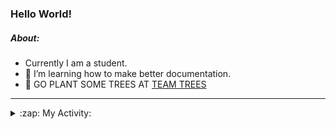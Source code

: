 ### Hello World!

##### About:
- Currently I am a student.
- 🌱 I’m learning how to make better documentation.
- 🌱 GO PLANT SOME TREES AT [TEAM TREES](https://teamtrees.org/)

---
<details>
  <summary>:zap: My Activity:</summary>
  
<!--START_SECTION:waka-->
![Code Time](http://img.shields.io/badge/Code%20Time-1%2C129%20hrs%2048%20mins-blue)

**I'm a Night 🦉** 

```text
🌞 Morning                1176 commits        ██░░░░░░░░░░░░░░░░░░░░░░░   08.47 % 
🌆 Daytime                5127 commits        █████████░░░░░░░░░░░░░░░░   36.92 % 
🌃 Evening                3971 commits        ███████░░░░░░░░░░░░░░░░░░   28.60 % 
🌙 Night                  3612 commits        ███████░░░░░░░░░░░░░░░░░░   26.01 % 
```
📅 **I'm Most Productive on Wednesday** 

```text
Monday                   2154 commits        ████░░░░░░░░░░░░░░░░░░░░░   15.51 % 
Tuesday                  1726 commits        ███░░░░░░░░░░░░░░░░░░░░░░   12.43 % 
Wednesday                3263 commits        ██████░░░░░░░░░░░░░░░░░░░   23.50 % 
Thursday                 1614 commits        ███░░░░░░░░░░░░░░░░░░░░░░   11.62 % 
Friday                   1341 commits        ██░░░░░░░░░░░░░░░░░░░░░░░   09.66 % 
Saturday                 1268 commits        ██░░░░░░░░░░░░░░░░░░░░░░░   09.13 % 
Sunday                   2520 commits        █████░░░░░░░░░░░░░░░░░░░░   18.15 % 
```


📊 **This Week I Spent My Time On** 

```text
🔥 Editors: 
VS Code                  6 hrs 23 mins       █████████████████████████   100.00 % 

🐱‍💻 Projects: 
praise                   5 hrs 26 mins       █████████████████████░░░░   85.24 % 
discord-bot              45 mins             ███░░░░░░░░░░░░░░░░░░░░░░   11.79 % 
CSF22                    11 mins             █░░░░░░░░░░░░░░░░░░░░░░░░   02.97 % 
```


 Last Updated on 27/05/2023 01:33:52 UTC
<!--END_SECTION:waka-->
</details>
